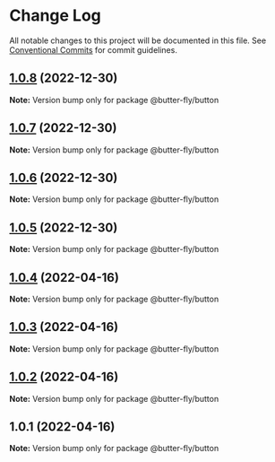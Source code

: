 # Change Log

All notable changes to this project will be documented in this file.
See [Conventional Commits](https://conventionalcommits.org) for commit guidelines.

## [1.0.8](https://github.com/it-fuhao/butter-fly/compare/@butter-fly/button@1.0.7...@butter-fly/button@1.0.8) (2022-12-30)

**Note:** Version bump only for package @butter-fly/button





## [1.0.7](https://github.com/it-fuhao/butter-fly/compare/@butter-fly/button@1.0.6...@butter-fly/button@1.0.7) (2022-12-30)

**Note:** Version bump only for package @butter-fly/button





## [1.0.6](https://github.com/it-fuhao/butter-fly/compare/@butter-fly/button@1.0.5...@butter-fly/button@1.0.6) (2022-12-30)

**Note:** Version bump only for package @butter-fly/button





## [1.0.5](https://github.com/it-fuhao/butter-fly/compare/@butter-fly/button@1.0.4...@butter-fly/button@1.0.5) (2022-12-30)

**Note:** Version bump only for package @butter-fly/button






## [1.0.4](https://github.com/it-fuhao/butter-fly/compare/@butter-fly/button@1.0.3...@butter-fly/button@1.0.4) (2022-04-16)

**Note:** Version bump only for package @butter-fly/button





## [1.0.3](https://github.com/it-fuhao/butter-fly/compare/@butter-fly/button@1.0.2...@butter-fly/button@1.0.3) (2022-04-16)

**Note:** Version bump only for package @butter-fly/button





## [1.0.2](https://github.com/it-fuhao/butter-fly/compare/@butter-fly/button@1.0.1...@butter-fly/button@1.0.2) (2022-04-16)

**Note:** Version bump only for package @butter-fly/button





## 1.0.1 (2022-04-16)

**Note:** Version bump only for package @butter-fly/button
